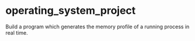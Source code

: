 # operating_system_project
Build a program which generates the memory profile of a running process in real time.
